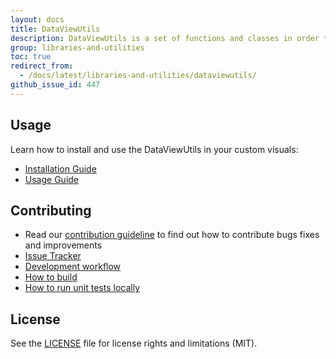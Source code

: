 ```yaml
---
layout: docs
title: DataViewUtils
description: DataViewUtils is a set of functions and classes in order to simplify parsing of the DataView object for Power BI custom visuals
group: libraries-and-utilities
toc: true
redirect_from:
  - /docs/latest/libraries-and-utilities/dataviewutils/
github_issue_id: 447
---
```


## Usage
Learn how to install and use the DataViewUtils in your custom visuals:
* [Installation Guide](https://github.com/Microsoft/powerbi-visuals-utils-dataviewutils/blob/master/docs/usage/installation-guide.md)
* [Usage Guide](https://github.com/Microsoft/powerbi-visuals-utils-dataviewutils/blob/master/docs/usage/usage-guide.md)

## Contributing
* Read our [contribution guideline](https://github.com/Microsoft/powerbi-visuals-utils-dataviewutils/blob/master/CONTRIBUTING.md) to find out how to contribute bugs fixes and improvements
* [Issue Tracker](https://github.com/Microsoft/powerbi-visuals-utils-dataviewutils/issues)
* [Development workflow](https://github.com/Microsoft/powerbi-visuals-utils-dataviewutils/blob/master/docs/dev/development-workflow.md)
* [How to build](https://github.com/Microsoft/powerbi-visuals-utils-dataviewutils/blob/master/docs/dev/development-workflow.md#how-to-build)
* [How to run unit tests locally](https://github.com/Microsoft/powerbi-visuals-utils-dataviewutils/blob/master/docs/dev/development-workflow.md#how-to-run-unit-tests-locally)

## License
See the [LICENSE](https://github.com/Microsoft/powerbi-visuals-utils-dataviewutils/blob/master/LICENSE) file for license rights and limitations (MIT).
